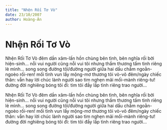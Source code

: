 ```yaml
---
title: "Nhện Rối Tơ Vò"
date: 23/10/2007
author: Hoàng-Ân
---
```


# Nhện Rối Tơ Vò

Nhện Rối Tơ Vò
đêm dần xâm-lấn
hồn chùng
bên tình, bên nghĩa
rối bời hiện-sinh...
nỗi vui người
cũng nỗi vui tôi
nhưng thầm thương
tấm tình riêng
lẻ mình...
song song đường
tôi/đường người
giữa hai dấu chấm
ngoằn-ngoèo rối-ren!
mối tình vun lấy
mộng-mơ
thương tôi vò-võ
đêm/ngày chiếc thân:
vẫn hay
lời chúc lành người
sao
tim nghẹn mãi
mối-mành
riêng-tư!
đường đời
nghiêng bóng
tôi đi:
tim tôi đầy lấp
tình riêng trao
người...

Nhện Rối Tơ Vò
đêm dần xâm-lấn
hồn chùng
bên tình, bên nghĩa
rối bời hiện-sinh...
nỗi vui người
cũng nỗi vui tôi
nhưng thầm thương
tấm tình riêng
lẻ mình...
song song đường
tôi/đường người
giữa hai dấu chấm
ngoằn-ngoèo rối-ren!
mối tình vun lấy
mộng-mơ
thương tôi vò-võ
đêm/ngày chiếc thân:
vẫn hay
lời chúc lành người
sao
tim nghẹn mãi
mối-mành
riêng-tư!
đường đời
nghiêng bóng
tôi đi:
tim tôi đầy lấp
tình riêng trao
người...
